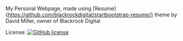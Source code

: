 My Personal Webpage, made using [Resume]{https://github.com/blackrockdigital/startbootstrap-resume/} theme by David Miller, owner of Blackrock Digital

License: [![GitHub license](https://img.shields.io/badge/license-MIT-blue.svg)](https://raw.githubusercontent.com/BlackrockDigital/startbootstrap-resume/master/LICENSE)